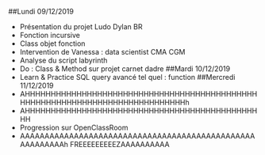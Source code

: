 ##Lundi 09/12/2019
- Présentation du projet Ludo Dylan BR
- Fonction incursive
- Class objet fonction
- Intervention de Vanessa : data scientist CMA CGM
- Analyse du script labyrinth
- Do : Class & Method sur projet carnet dadre
##Mardi 10/12/2019
- Learn & Practice SQL query avancé tel quel : function
##Mercredi 11/12/2019
- AHHHHHHHHHHHHHHHHHHHHHHHHHHHHHHHHHHHHHHHHHHHHHHHHHHHHHHHHHHHHHHHHHHHHHHHHHHHHHh
- AHHHHHHHHHHHHHHHHHHHHHHHHHHHHHHHHHHHHHHHHHHHHHHH
- Progression sur OpenClassRoom
- AAAAAAAAAAAAAAAAAAAAAAAAAAAAAAAAAAAAAAAAAAAAAAAAAAAAAAAAAh FREEEEEEEEEZAAAAAAAAAA
